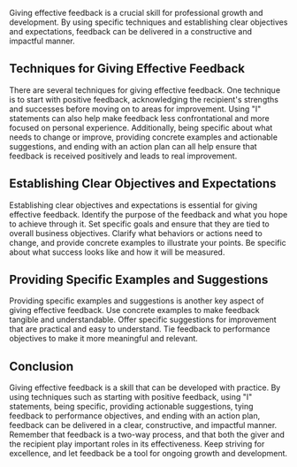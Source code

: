 
Giving effective feedback is a crucial skill for professional growth and development. By using specific techniques and establishing clear objectives and expectations, feedback can be delivered in a constructive and impactful manner.

Techniques for Giving Effective Feedback
----------------------------------------

There are several techniques for giving effective feedback. One technique is to start with positive feedback, acknowledging the recipient's strengths and successes before moving on to areas for improvement. Using "I" statements can also help make feedback less confrontational and more focused on personal experience. Additionally, being specific about what needs to change or improve, providing concrete examples and actionable suggestions, and ending with an action plan can all help ensure that feedback is received positively and leads to real improvement.

Establishing Clear Objectives and Expectations
----------------------------------------------

Establishing clear objectives and expectations is essential for giving effective feedback. Identify the purpose of the feedback and what you hope to achieve through it. Set specific goals and ensure that they are tied to overall business objectives. Clarify what behaviors or actions need to change, and provide concrete examples to illustrate your points. Be specific about what success looks like and how it will be measured.

Providing Specific Examples and Suggestions
-------------------------------------------

Providing specific examples and suggestions is another key aspect of giving effective feedback. Use concrete examples to make feedback tangible and understandable. Offer specific suggestions for improvement that are practical and easy to understand. Tie feedback to performance objectives to make it more meaningful and relevant.

Conclusion
----------

Giving effective feedback is a skill that can be developed with practice. By using techniques such as starting with positive feedback, using "I" statements, being specific, providing actionable suggestions, tying feedback to performance objectives, and ending with an action plan, feedback can be delivered in a clear, constructive, and impactful manner. Remember that feedback is a two-way process, and that both the giver and the recipient play important roles in its effectiveness. Keep striving for excellence, and let feedback be a tool for ongoing growth and development.
